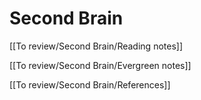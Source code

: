 # Second Brain

[[To review/Second Brain/Reading notes]]

[[To review/Second Brain/Evergreen notes]]

[[To review/Second Brain/References]]